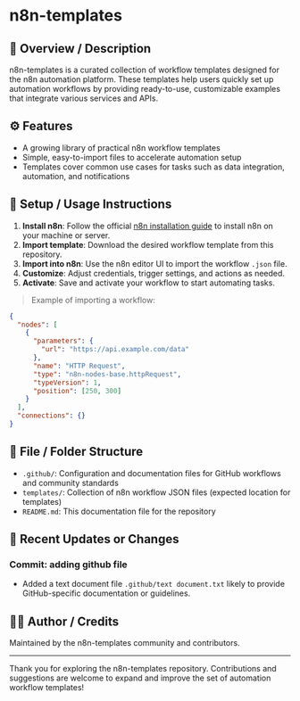# n8n-templates

## 📘 Overview / Description
n8n-templates is a curated collection of workflow templates designed for the n8n automation platform. These templates help users quickly set up automation workflows by providing ready-to-use, customizable examples that integrate various services and APIs.

## ⚙️ Features
- A growing library of practical n8n workflow templates
- Simple, easy-to-import files to accelerate automation setup
- Templates cover common use cases for tasks such as data integration, automation, and notifications

## 🚀 Setup / Usage Instructions
1. **Install n8n**: Follow the official [n8n installation guide](https://docs.n8n.io/getting-started/installation/) to install n8n on your machine or server.
2. **Import template**: Download the desired workflow template from this repository.
3. **Import into n8n**: Use the n8n editor UI to import the workflow `.json` file.
4. **Customize**: Adjust credentials, trigger settings, and actions as needed.
5. **Activate**: Save and activate your workflow to start automating tasks.

> Example of importing a workflow:
```json
{
  "nodes": [
    {
      "parameters": {
        "url": "https://api.example.com/data"
      },
      "name": "HTTP Request",
      "type": "n8n-nodes-base.httpRequest",
      "typeVersion": 1,
      "position": [250, 300]
    }
  ],
  "connections": {}
}
```

## 📂 File / Folder Structure
- `.github/`: Configuration and documentation files for GitHub workflows and community standards
- `templates/`: Collection of n8n workflow JSON files (expected location for templates)
- `README.md`: This documentation file for the repository

## 🧩 Recent Updates or Changes
### Commit: adding github file
- Added a text document file `.github/text document.txt` likely to provide GitHub-specific documentation or guidelines.

## 👨‍💻 Author / Credits
Maintained by the n8n-templates community and contributors.

---

Thank you for exploring the n8n-templates repository. Contributions and suggestions are welcome to expand and improve the set of automation workflow templates!